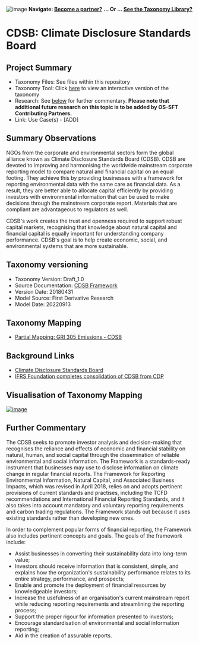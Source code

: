 ![image](https://user-images.githubusercontent.com/112073913/188821900-0c411acf-fbdd-4163-adc9-3ba4e2be78df.png)
**Navigate: [Become a partner?](https://github.com/OS-SFT/06-COLLABORATORS-PARTNERS)**
**... Or ... [See the Taxonomy Library?](https://github.com/orgs/OS-SFT/projects/2)**

# CDSB: Climate Disclosure Standards Board

## Project Summary
- Taxonomy Files: See files within this repository
- Taxonomy Tool: Click [here](https://os-sft.solidatus.com/viewer/share/LQYXxfQJasbEbxJwq1rb2iQ6auUpeofd) to view an interactive version of the taxonomy
- Research: See [below](https://github.com/OS-SFT/Taxonomy-Mappings-Library/tree/main/Single%20Taxonomies/CDSB#further-commentary) for further commentary. **Please note that additional future research on this topic is to be added by OS-SFT Contributing Partners.**
- Link: Use Case(s) - [ADD]

## Summary Observations
NGOs from the corporate and environmental sectors form the global alliance known as Climate Disclosure Standards Board (CDSB). CDSB are devoted to improving and harmonising the worldwide mainstream corporate reporting model to compare natural and financial capital on an equal footing.
They achieve this by providing businesses with a framework for reporting environmental data with the same care as financial data. As a result, they are better able to allocate capital efficiently by providing investors with environmental information that can be used to make decisions through the mainstream corporate report. Materials that are compliant are advantageous to regulators as well.

CDSB's work creates the trust and openness required to support robust capital markets, recognising that knowledge about natural capital and financial capital is equally important for understanding company performance. CDSB's goal is to help create economic, social, and environmental systems that are more sustainable.


## Taxonomy versioning

- Taxonomy Version: Draft_1.0
- Source Documentation: [CDSB Framework](https://www.cdsb.net/sites/default/files/cdsb_framework_2.1.pdf)
- Version Date: 20180431
- Model Source: First Derivative Research
- Model Date: 20220913

## Taxonomy Mapping 
- [Partial Mapping: GRI 305 Emissions - CDSB](https://github.com/OS-SFT/Taxonomy-Mappings-Library/tree/main/Taxonomy%20Mappings%20-%20Double/GRI%20-%20CDSB) 

## Background Links
- [Climate Disclosure Standards Board](https://www.cdsb.net/)
- [IFRS Foundation completes consolidation of CDSB from CDP](https://www.cdp.net/en/articles/governments/ifrs-foundation-completes-consolidation-of-cdsb-from-cdp)

## Visualisation of Taxonomy Mapping
[![image](https://user-images.githubusercontent.com/112077283/191783753-c45d89b2-d2a8-43a2-9cbd-996b1ab93efe.png "Click to open interactive Taxonomy Tool")](https://os-sft.solidatus.com/viewer/share/LQYXxfQJasbEbxJwq1rb2iQ6auUpeofd)

## Further Commentary
The CDSB seeks to promote investor analysis and decision-making that recognises the reliance and effects of economic and financial stability on natural, human, and social capital through the dissemination of reliable environmental and social information. The Framework is a standards-ready instrument that businesses may use to disclose information on climate change in regular financial reports. The Framework for Reporting Environmental Information, Natural Capital, and Associated Business Impacts, which was revised in April 2018, relies on and adopts pertinent provisions of current standards and practises, including the TCFD recommendations and International Financial Reporting Standards, and it also takes into account mandatory and voluntary reporting requirements and carbon trading regulations. The Framework stands out because it uses existing standards rather than developing new ones.

In order to complement popular forms of financial reporting, the Framework also includes pertinent concepts and goals.
The goals of the framework include:
* Assist businesses in converting their sustainability data into long-term value;
* Investors should receive information that is consistent, simple, and explains how the organization's sustainability performance relates to its entire strategy, performance, and prospects;
* Enable and promote the deployment of financial resources by knowledgeable investors;
* Increase the usefulness of an organisation's current mainstream report while reducing reporting requirements and streamlining the reporting process;
* Support the proper rigour for information presented to investors; 
* Encourage standardisation of environmental and social information reporting; 
* Aid in the creation of assurable reports.
